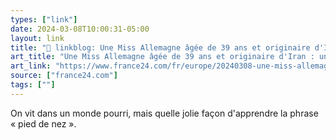 ```yaml
---
types: ["link"]
date: 2024-03-08T10:00:31-05:00
layout: link
title: "🔗 linkblog: Une Miss Allemagne âgée de 39 ans et originaire d'Iran : un pied de nez aux racistes et misogynes'"
art_title: "Une Miss Allemagne âgée de 39 ans et originaire d'Iran : un pied de nez aux racistes et misogynes"
art_link: "https://www.france24.com/fr/europe/20240308-une-miss-allemagne-%C3%A2g%C3%A9e-de-39-ans-et-originaire-d-iran-un-pied-de-nez-aux-racistes-et-misogynes"
source: ["france24.com"]
tags: [""]
---
```

On vit dans un monde pourri, mais quelle jolie façon d'apprendre la phrase « pied de nez ».
